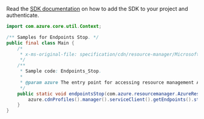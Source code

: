 Read the [SDK documentation](https://github.com/Azure/azure-sdk-for-java/blob/azure-resourcemanager_2.14.0/sdk/resourcemanager/azure-resourcemanager/README.md) on how to add the SDK to your project and authenticate.

```java
import com.azure.core.util.Context;

/** Samples for Endpoints Stop. */
public final class Main {
    /*
     * x-ms-original-file: specification/cdn/resource-manager/Microsoft.Cdn/stable/2021-06-01/examples/Endpoints_Stop.json
     */
    /**
     * Sample code: Endpoints_Stop.
     *
     * @param azure The entry point for accessing resource management APIs in Azure.
     */
    public static void endpointsStop(com.azure.resourcemanager.AzureResourceManager azure) {
        azure.cdnProfiles().manager().serviceClient().getEndpoints().stop("RG", "profile1", "endpoint1", Context.NONE);
    }
}
```
